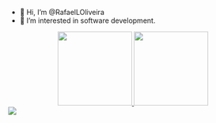 - 👋 Hi, I’m @RafaelLOliveira
- 👀 I’m interested in software development.

<div align="center">
  <a href="https://github.com/RafaelLOliveira">
  <img height="150em" src="https://github-readme-stats.vercel.app/api?username=rafaelloliveira&show_icons=true&theme=dracula&include_all_commits=true&count_private=true"/>
  <img height="150em" src="https://github-readme-stats.vercel.app/api/top-langs/?username=rafaelloliveira&layout=compact&langs_count=7&theme=dracula"/>
</div>
  
  
 <div> 
  <a href="https://www.linkedin.com/in/rafael-oliveira-8a4021152/" target="_blank"><img src="https://img.shields.io/badge/-LinkedIn-%230077B5?style=for-the-badge&logo=linkedin&logoColor=white" target="_blank"></a> 
 
 
</div>
<!---
RafaelLOliveira/RafaelLOliveira is a ✨ special ✨ repository because its `README.md` (this file) appears on your GitHub profile.
You can click the Preview link to take a look at your changes.
--->
